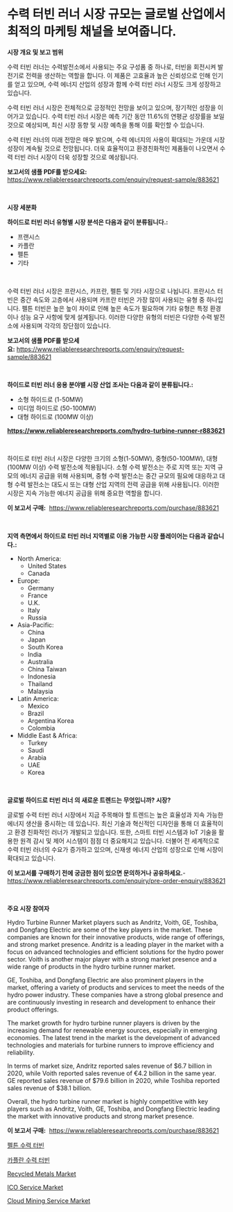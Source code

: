 <p><h1>수력 터빈 러너 시장 규모는 글로벌 산업에서 최적의 마케팅 채널을 보여줍니다.</h1></p><p><strong>시장 개요 및 보고 범위</strong></p>
<p><p>수력 터빈 러너는 수력발전소에서 사용되는 주요 구성품 중 하나로, 터빈을 회전시켜 발전기로 전력을 생산하는 역할을 합니다. 이 제품은 고효율과 높은 신뢰성으로 인해 인기를 얻고 있으며, 수력 에너지 산업의 성장과 함께 수력 터빈 러너 시장도 크게 성장하고 있습니다.</p><p>수력 터빈 러너 시장은 전체적으로 긍정적인 전망을 보이고 있으며, 장기적인 성장을 이어가고 있습니다. 수력 터빈 러너 시장은 예측 기간 동안 11.6%의 연평균 성장률을 보일 것으로 예상되며, 최신 시장 동향 및 시장 예측을 통해 이를 확인할 수 있습니다.</p><p>수력 터빈 러너의 미래 전망은 매우 밝으며, 수력 에너지의 사용이 확대되는 가운데 시장 성장이 계속될 것으로 전망됩니다. 더욱 효율적이고 환경친화적인 제품들이 나오면서 수력 터빈 러너 시장이 더욱 성장할 것으로 예상됩니다.</p></p>
<p><strong>보고서의 샘플 PDF를 받으세요:</strong> <a href="https://www.reliableresearchreports.com/enquiry/request-sample/883621">https://www.reliableresearchreports.com/enquiry/request-sample/883621</a></p>
<p>&nbsp;</p>
<p><strong>시장 세분화</strong></p>
<p><strong>하이드로 터빈 러너 유형별 시장 분석은 다음과 같이 분류됩니다.:</strong></p>
<p><ul><li>프랜시스</li><li>카플란</li><li>펠튼</li><li>기타</li></ul></p>
<p>&nbsp;</p>
<p><p>수력 터빈 러너 시장은 프란시스, 카프란, 펠튼 및 기타 시장으로 나뉩니다. 프란시스 터빈은 중간 속도와 고층에서 사용되며 카프란 터빈은 가장 많이 사용되는 유형 중 하나입니다. 펠튼 터빈은 높은 높이 차이로 인해 높은 속도가 필요하며 기타 유형은 특정 환경이나 성능 요구 사항에 맞게 설계됩니다. 이러한 다양한 유형의 터빈은 다양한 수력 발전소에 사용되며 각각의 장단점이 있습니다.</p></p>
<p><strong>보고서의 샘플 PDF를 받으세요:</strong>&nbsp;<a href="https://www.reliableresearchreports.com/enquiry/request-sample/883621">https://www.reliableresearchreports.com/enquiry/request-sample/883621</a></p>
<p>&nbsp;</p>
<p><strong> 하이드로 터빈 러너 응용 분야별 시장 산업 조사는 다음과 같이 분류됩니다.:</strong></p>
<p><ul><li>소형 하이드로 (1-50MW)</li><li>미디엄 하이드로 (50-100MW)</li><li>대형 하이드로 (100MW 이상)</li></ul></p>
<p><strong><a href="https://www.reliableresearchreports.com/hydro-turbine-runner-r883621">https://www.reliableresearchreports.com/hydro-turbine-runner-r883621</a></strong></p>
<p>&nbsp;</p>
<p><p>하이드로 터빈 러너 시장은 다양한 크기의 소형(1-50MW), 중형(50-100MW), 대형(100MW 이상) 수력 발전소에 적용됩니다. 소형 수력 발전소는 주로 지역 또는 지역 규모의 에너지 공급을 위해 사용되며, 중형 수력 발전소는 중간 규모의 필요에 대응하고 대형 수력 발전소는 대도시 또는 대형 산업 지역의 전력 공급을 위해 사용됩니다. 이러한 시장은 지속 가능한 에너지 공급을 위해 중요한 역할을 합니다.</p></p>
<p><strong>이 보고서 구매:</strong>&nbsp; <a href="https://www.reliableresearchreports.com/purchase/883621">https://www.reliableresearchreports.com/purchase/883621</a></p>
<p>&nbsp;</p>
<p><strong>지역 측면에서 하이드로 터빈 러너 지역별로 이용 가능한 시장 플레이어는 다음과 같습니다.:</strong></p>
<p><ul>
    <li>
        North America:
        <ul>
            <li>United States</li>
            <li>Canada</li>
        </ul>
    </li>
    <li>
        Europe:
        <ul>
            <li>Germany</li>
            <li>France</li>
            <li>U.K.</li>
            <li>Italy</li>
            <li>Russia</li>
        </ul>
    </li>
    <li>
        Asia-Pacific:
        <ul>
            <li>China</li>
            <li>Japan</li>
            <li>South Korea</li>
            <li>India</li>
            <li>Australia</li>
            <li>China Taiwan</li>
            <li>Indonesia</li>
            <li>Thailand</li>
            <li>Malaysia</li>
        </ul>
    </li>
    <li>
        Latin America:
        <ul>
            <li>Mexico</li>
            <li>Brazil</li>
            <li>Argentina Korea</li>
            <li>Colombia</li>
        </ul>
    </li>
    <li>
        Middle East & Africa:
        <ul>
            <li>Turkey</li>
            <li>Saudi</li>
            <li>Arabia</li>
            <li>UAE</li>
            <li>Korea</li>
        </ul>
    </li>
    </ul></p>
<p>&nbsp;</p>
<p><strong>글로벌 하이드로 터빈 러너 의 새로운 트렌드는 무엇입니까? 시장?</strong></p>
<p><p>글로벌 수력 터빈 러너 시장에서 지금 주목해야 할 트렌드는 높은 효율성과 지속 가능한 에너지 생산을 중시하는 데 있습니다. 최신 기술과 혁신적인 디자인을 통해 더 효율적이고 환경 친화적인 러너가 개발되고 있습니다. 또한, 스마트 터빈 시스템과 IoT 기술을 활용한 원격 감시 및 제어 시스템이 점점 더 중요해지고 있습니다. 더불어 전 세계적으로 수력 터빈 러너의 수요가 증가하고 있으며, 신재생 에너지 산업의 성장으로 인해 시장이 확대되고 있습니다.</p></p>
<p><strong>이 보고서를 구매하기 전에 궁금한 점이 있으면 문의하거나 공유하세요.</strong>- <a href="https://www.reliableresearchreports.com/enquiry/pre-order-enquiry/883621">https://www.reliableresearchreports.com/enquiry/pre-order-enquiry/883621</a></p>
<p>&nbsp;</p>
<p><strong>주요 시장 참여자</strong></p>
<p><p>Hydro Turbine Runner Market players such as Andritz, Voith, GE, Toshiba, and Dongfang Electric are some of the key players in the market. These companies are known for their innovative products, wide range of offerings, and strong market presence. Andritz is a leading player in the market with a focus on advanced technologies and efficient solutions for the hydro power sector. Voith is another major player with a strong market presence and a wide range of products in the hydro turbine runner market.</p><p>GE, Toshiba, and Dongfang Electric are also prominent players in the market, offering a variety of products and services to meet the needs of the hydro power industry. These companies have a strong global presence and are continuously investing in research and development to enhance their product offerings.</p><p>The market growth for hydro turbine runner players is driven by the increasing demand for renewable energy sources, especially in emerging economies. The latest trend in the market is the development of advanced technologies and materials for turbine runners to improve efficiency and reliability.</p><p>In terms of market size, Andritz reported sales revenue of $6.7 billion in 2020, while Voith reported sales revenue of €4.2 billion in the same year. GE reported sales revenue of $79.6 billion in 2020, while Toshiba reported sales revenue of $38.1 billion.</p><p>Overall, the hydro turbine runner market is highly competitive with key players such as Andritz, Voith, GE, Toshiba, and Dongfang Electric leading the market with innovative products and strong market presence.</p></p>
<p><strong>이 보고서 구매:</strong>&nbsp;&nbsp;<a href="https://www.reliableresearchreports.com/purchase/883621">https://www.reliableresearchreports.com/purchase/883621</a></p>
<p><p><a href="https://github.com/JackieFauhey9089475/Market-Research-Report-List-1/blob/main/983546323603.md">펠튼 수력 터빈</a></p><p><a href="https://github.com/Howaoole34545/Market-Research-Report-List-1/blob/main/365348723602.md">카플란 수력 터빈</a></p><p><a href="https://issuu.com/reportprime-2/docs/recycled-metals-market-size-2030.pptx">Recycled Metals Market</a></p><p><a href="https://github.com/julyju69/Market-Research-Report-List-2/blob/main/ico-service-market.md">ICO Service Market</a></p><p><a href="https://github.com/gdfhhhj/Market-Research-Report-List-4/blob/main/cloud-mining-service-market.md">Cloud Mining Service Market</a></p></p>